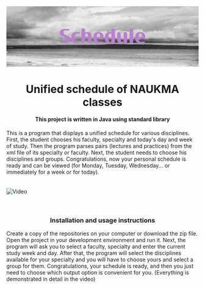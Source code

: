 
<img src="Schedule(2).png" alt="Schedule">
<h1 style="text-align:center">Unified schedule of NAUKMA classes</h1>
<h4 style="text-align:center">This project is written in Java using standard library</h4>
This is a program that displays a unified schedule for various disciplines. First, the student chooses his faculty, specialty and today's day and week of study. Then the program parses pairs (lectures and practices) from the xml file of its specialty or faculty. Next, the student needs to choose his disciplines and groups. Congratulations, now your personal schedule is ready and can be viewed (for Monday, Tuesday, Wednesday... or immediately for a week or for today).
<br><br><br><img class="img" src="c9e4dbff-4b39-42e2-b5b8-d0a949f331ee.gif" alt="Video"><br><br><br>

<h3 style="text-align:center">Installation and usage instructions</h3>
Create a copy of the repositories on your computer or download the zip file. Open the project in your development environment and run it. Next, the program will ask you to select a faculty, specialty and enter the current study week and day. After that, the program will select the disciplines available for your specialty and you will have to choose yours and select a group for them. Congratulations, your schedule is ready, and then you just need to choose which output option is convenient for you. (Everything is demonstrated in detail in the video)

